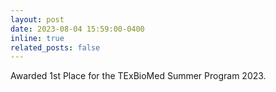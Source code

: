 ```yaml
---
layout: post
date: 2023-08-04 15:59:00-0400
inline: true
related_posts: false
---
```


Awarded 1st Place for the TExBioMed Summer Program 2023.